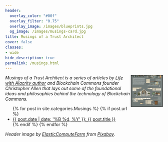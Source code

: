 ```yaml
---
header:
  overlay_color: "#00f"
  overlay_filter: "0.75"
  overlay_image: /images/blueprints.jpg
  og_image: /images/musings-card.jpg
title: Musings of a Trust Architect
cover: false
classes:
- wide
hide_description: true
permalink: /musings.html
---
```


<a href="/musings.html"><img src="https://raw.githubusercontent.com/BlockchainCommons/www.blockchaincommons.com/master/images/musings.png" width=100 height=100 style="border: 1px solid black; float: right;"></a>

_Musings of a Trust Architect is a series of articles by [Life with Alacrity author](http://www.lifewithalacrity.com/) and Blockchain Commons founder Christopher Allen that lays out some of the foundational ideas and philosophies behind the technology of Blockchain Commons._

<ul>
  {% for post in site.categories.Musings %}
    {% if post.url %}
        <li><a href="{{ post.url }}">{{ post.date | date: '%B %d, %Y' }}: {{ post.title }}</a></li>
    {% endif %}
  {% endfor %}
</ul>

_Header image by <a href="https://pixabay.com/users/elasticcomputefarm-1865639/?utm_source=link-attribution&amp;utm_medium=referral&amp;utm_campaign=image&amp;utm_content=1474454">ElasticComputeFarm</a> from <a href="https://pixabay.com//?utm_source=link-attribution&amp;utm_medium=referral&amp;utm_campaign=image&amp;utm_content=1474454">Pixabay</a>._
